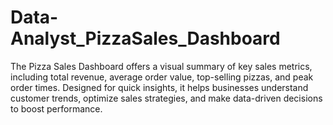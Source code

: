# Data-Analyst_PizzaSales_Dashboard
The Pizza Sales Dashboard offers a visual summary of key sales metrics, including total revenue, average order value, top-selling pizzas, and peak order times. Designed for quick insights, it helps businesses understand customer trends, optimize sales strategies, and make data-driven decisions to boost performance.
